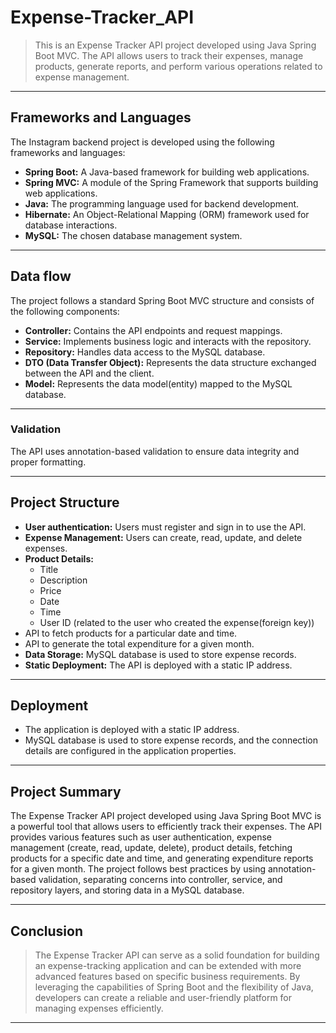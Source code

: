 
# Expense-Tracker_API
> This is an Expense Tracker API project developed using Java Spring Boot MVC. The API allows users to track their expenses, manage products, generate reports, and perform various operations related to expense management.
---
## Frameworks and Languages
The Instagram backend project is developed using the following frameworks and languages:

* **Spring Boot:** A Java-based framework for building web applications.
* **Spring MVC:** A module of the Spring Framework that supports building web applications.
* **Java:** The programming language used for backend development.
* **Hibernate:** An Object-Relational Mapping (ORM) framework used for database interactions.
* **MySQL:** The chosen database management system.
---
## Data flow
The project follows a standard Spring Boot MVC structure and consists of the following components:

* **Controller:** Contains the API endpoints and request mappings.
* **Service:** Implements business logic and interacts with the repository.
* **Repository:** Handles data access to the MySQL database.
* **DTO (Data Transfer Object):** Represents the data structure exchanged between the API and the client.
* **Model:** Represents the data model(entity) mapped to the MySQL database.
---
### Validation
The API uses annotation-based validation to ensure data integrity and proper formatting.

---
## Project Structure
* **User authentication:** Users must register and sign in to use the API.
* **Expense Management:** Users can create, read, update, and delete expenses.
* **Product Details:**
    * Title
    * Description
    * Price
    * Date
    * Time
    * User ID (related to the user who created the expense(foreign key))
* API to fetch products for a particular date and time.
* API to generate the total expenditure for a given month.
* **Data Storage:** MySQL database is used to store expense records.
* **Static Deployment:** The API is deployed with a static IP address.
---
## Deployment
* The application is deployed with a static IP address.
* MySQL database is used to store expense records, and the connection details are configured in the application properties.
---
## Project Summary
The Expense Tracker API project developed using Java Spring Boot MVC is a powerful tool that allows users to efficiently track their expenses. The API provides various features such as user authentication, expense management (create, read, update, delete), product details, fetching products for a specific date and time, and generating expenditure reports for a given month. The project follows best practices by using annotation-based validation, separating concerns into controller, service, and repository layers, and storing data in a MySQL database.

---
## Conclusion
> The Expense Tracker API can serve as a solid foundation for building an expense-tracking application and can be extended with more advanced features based on specific business requirements. By leveraging the capabilities of Spring Boot and the flexibility of Java, developers can create a reliable and user-friendly platform for managing expenses efficiently.
---
